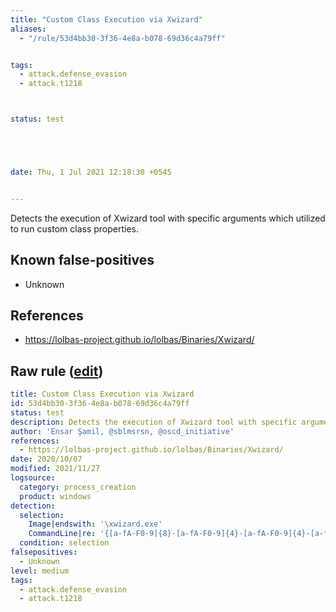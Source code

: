 ```yaml
---
title: "Custom Class Execution via Xwizard"
aliases:
  - "/rule/53d4bb30-3f36-4e8a-b078-69d36c4a79ff"


tags:
  - attack.defense_evasion
  - attack.t1218



status: test





date: Thu, 1 Jul 2021 12:18:30 +0545


---
```


Detects the execution of Xwizard tool with specific arguments which utilized to run custom class properties.

<!--more-->


## Known false-positives

* Unknown



## References

* https://lolbas-project.github.io/lolbas/Binaries/Xwizard/


## Raw rule ([edit](https://github.com/SigmaHQ/sigma/edit/master/rules/windows/process_creation/proc_creation_win_class_exec_xwizard.yml))
```yaml
title: Custom Class Execution via Xwizard
id: 53d4bb30-3f36-4e8a-b078-69d36c4a79ff
status: test
description: Detects the execution of Xwizard tool with specific arguments which utilized to run custom class properties.
author: 'Ensar Şamil, @sblmsrsn, @oscd_initiative'
references:
  - https://lolbas-project.github.io/lolbas/Binaries/Xwizard/
date: 2020/10/07
modified: 2021/11/27
logsource:
  category: process_creation
  product: windows
detection:
  selection:
    Image|endswith: '\xwizard.exe'
    CommandLine|re: '{[a-fA-F0-9]{8}-[a-fA-F0-9]{4}-[a-fA-F0-9]{4}-[a-fA-F0-9]{4}-[a-fA-F0-9]{12}}'
  condition: selection
falsepositives:
  - Unknown
level: medium
tags:
  - attack.defense_evasion
  - attack.t1218

```
